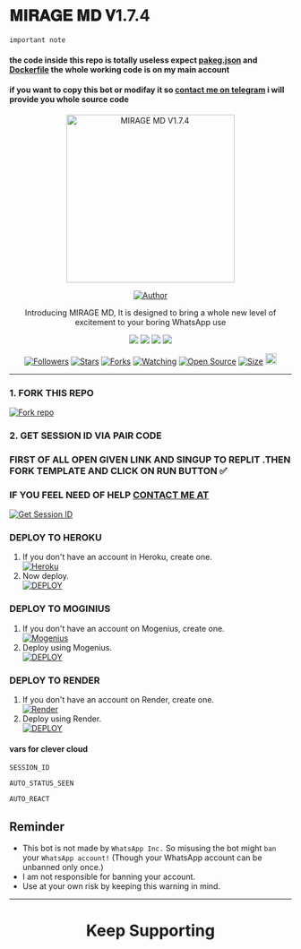 # 𝐌𝐈𝐑𝐀𝐆𝐄 𝐌𝐃 𝐕1.7.4
`important note`
#### the code inside this repo is totally useless expect [pakeg.json](https://github.com/Joygoodboy/MIRAGE-MD-V1.7.4/edit/main/package.json) and [Dockerfile](https://github.com/Joygoodboy/MIRAGE-MD-V1.7.4/edit/main/Dockerfile) the whole working code is on my main  account
#### if you want to copy this  bot or modifay it so [contact me on telegram](t.me/joyboy) i will provide you whole source code

<p align="center">
  <a href="https://youtu.com/@wasitech1">
    <img alt="MIRAGE MD V1.7.4" height="300" src="https://telegra.ph/file/f303faeecd469f662b237.jpg">
  </a>
</p>

<p align="center">
  <a href="https://github.com/mirage md"><img title="Author" src="https://img.shields.io/badge/don-devil-black?style=for-the-badge&logo=WhatsApp"></a>
</p>

<p align="center">Introducing MIRAGE MD, It is designed to bring a whole new level of excitement to your boring WhatsApp use

<p align="center"><img src="https://profile-counter.glitch.me/{Itxxwasi}/count.s

<p align="center">
  <a href="https://whatsapp.com/channel/0029VaR5tqV5a23wYRkR7O3Y"><img src="https://img.shields.io/badge/Connect on WhatsApp-25D366?style=for-the-badge&logo=whatsapp&logoColor=white"></a>
  <a href="https://www.youtube.com/@wasitech1"><img src="https://img.shields.io/badge/Subcribe On Youtube-E4405F?style=for-the-badge&logo=youtube&logoColor=white"></a>
  <a href="https://whatsapp.com/channel/0029VaR5tqV5a23wYRkR7O3Y"><img src="https://img.shields.io/badge/Join WhatsApp Group-25D366?style=for-the-badge&logo=whatsapp&logoColor=white"></a>
</p>

<p align="center">
  <a href="https://github.com/don-devil/followers"><img title="Followers" src="https://img.shields.io/github/followers/don-devil?color=red&style=flat-square"></a>
  <a href="https://github.com/don-devil/MIRAGE MD/stargazers"><img title="Stars" src="https://img.shields.io/github/stars/don-devil/MIRAGE MD?color=blue&style=flat-square"></a>
  <a href="https://github.com/don-devil/MIRAGE MD/network/members"><img title="Forks" src="https://img.shields.io/github/forks/don-devil/MIRAGE MD?color=red&style=flat-square"></a>
  <a href="https://github.com/don-devil/MIRAGE MD/watchers"><img title="Watching" src="https://img.shields.io/github/watchers/don-devil/MIRAGE MD?label=Watchers&color=blue&style=flat-square"></a>
  <a href="https://github.com/don-devil/MIRAGE MD"><img title="Open Source" src="https://img.shields.io/badge/Author-WASI-red?v=103"></a>
  <a href="https://github.com/don-devil/MIRAGE MD"><img title="Size" src="https://img.shields.io/github/repo-size/don-devil/DEVIL-MD?style=flat-square&color=green"></a>
  <a href="https://github.com/don-devil/MIRAGE MD/graphs/commit-activity"><img height="20" src="https://img.shields.io/badge/Maintained%3F-yes-green.svg"></a>
</p>

---

### 1. FORK THIS REPO

<a href='https://github.com/Joygoodboy/MIRAGE-MD-V1.7.4/fork' target="_blank"><img alt='Fork repo' src='https://img.shields.io/badge/Fork This Repo-black?style=for-the-badge&logo=git&logoColor=white'/></a>

### 2. GET SESSION ID VIA PAIR CODE
### FIRST OF ALL OPEN GIVEN LINK AND SINGUP TO REPLIT .THEN FORK  TEMPLATE AND CLICK ON RUN BUTTON ✅
### IF YOU FEEL NEED OF HELP [CONTACT ME AT](t.me/wasitech)
<a href='https://replit.com/@Itxxwasi/DON-DEVIL-MD?v=1' target="_blank"><img alt='Get Session ID' src='https://img.shields.io/badge/Click here to get your session id-blue?style=for-the-badge&logo=opencv&logoColor=white'/></a>

### DEPLOY TO HEROKU

1. If you don't have an account in Heroku, create one.
    <br>
    <a href='https://signup.heroku.com/' target="_blank"><img alt='Heroku' src='https://img.shields.io/badge/-Create-black?style=for-the-badge&logo=heroku&logoColor=white'/></a>
2. Now deploy.
    <br>
    <a href='https://heroku.com/deploy?template=https://github.com/Joygoodboy/MIRAGE-MD-V1.7.4' target="_blank"><img alt='DEPLOY' src='https://img.shields.io/badge/-DEPLOY-black?style=for-the-badge&logo=heroku&logoColor=white'/></a>

### DEPLOY TO MOGINIUS

1. If you don't have an account on Mogenius, create one.
    <br>
    <a href='https://studio.mogenius.com/register' target="_blank"><img alt='Mogenius' src='https://img.shields.io/badge/-Create-black?style=for-the-badge&logo=mogenius&logoColor=white'/></a>
2. Deploy using Mogenius.
    <br>
    <a href='https://studio.mogenius.com/studio/cloud-space/cloud-space-overview' target="_blank"><img alt='DEPLOY' src='https://img.shields.io/badge/-DEPLOY-black?style=for-the-badge&logo=mogenius&logoColor=white'/></a>

### DEPLOY TO RENDER

1. If you don't have an account on Render, create one.
    <br>
    <a href='https://dashboard.render.com/register' target="_blank"><img alt='Render' src='https://img.shields.io/badge/-Create-black?style=for-the-badge&logo=render&logoColor=white'/></a>
2. Deploy using Render.
    <br>
    <a href='https://render.com/deploy' target="_blank"><img alt='DEPLOY' src='https://img.shields.io/badge/-DEPLOY-black?style=for-the-badge&logo=render&logoColor=white'/></a>
#### vars for clever cloud
```
SESSION_ID
```
```
AUTO_STATUS_SEEN
```
```
AUTO_REACT
```

## Reminder

- This bot is not made by `WhatsApp Inc.` So misusing the bot might `ban` your `WhatsApp account!` (Though your WhatsApp account can be unbanned only once.)
- I am not responsible for banning your account.
- Use at your own risk by keeping this warning in mind.

---

<h1 align="center">Keep Supporting</h1>

<br>

